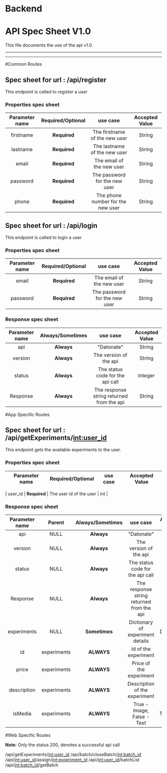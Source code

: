 # Backend


# API Spec Sheet V1.0

This file documents the use of the api v1.0

 ** **
 ** **

#Common Routes

## Spec sheet for url : /api/register

 This endpoint is called to register a user

### Properties spec sheet

| Parameter name | Required/Optional | use case | Accepted Value |
| :---: | :---: | :---: | :---: |
| firstname | **Required** | The firstname of the new user | String |
| lastname | **Required** | The lastname of the new user | String |
| email | **Required** | The email of the new user | String  |
| password | **Required** | The password for the new user | String  |
| phone | **Required** | The phone number for the new user | String  |



## Spec sheet for url : /api/login

 This endpoint is called to login a user

### Properties spec sheet

| Parameter name | Required/Optional | use case | Accepted Value |
| :---: | :---: | :---: | :---: |
| email | **Required** | The email of the new user | String  |
| password | **Required** | The password for the new user | String  |

### Response spec sheet

| Parameter name | Always/Sometimes | use case | Accepted Value |
| :---: | :---: | :---: | :---: |
| api | **Always** | "Datonate" | String |
| version | **Always** | The version of the api| String |
| status | **Always** | The status code for the api call | Integer  |
 | Response | **Always** | The response string returned from the api | String |


#App Specific Routes

## Spec sheet for url : /api/getExperiments/<int:user_id>

 This endpoint gets the available experiments to the user. 

### Properties spec sheet

| Parameter name | Required/Optional | use case | Accepted Value |
| :---: | :---: | :---: | :---: |

| user_id | **Required** | The user id of the user | int  |

### Response spec sheet

| Parameter name | Parent | Always/Sometimes | use case | Accepted Value |
| :---: | :---: | :---: | :---: | :---: |
| api |  NULL | **Always** | "Datonate" | String |
| version | NULL | **Always** | The version of the api| String |
| status | NULL | **Always** | The status code for the api call | Integer  |
| Response | NULL | **Always** | The response string returned from the api | String |
| experiments | NULL | **Sometimes**| Dictionary of experiment details | Dictionary | 
| id | experiments | **ALWAYS** | Id of the experiment | Int |
| price | experiments | **ALWAYS** | Price of the experiment | Int | 
| description | experiments | **ALWAYS** | Description of the experiment | String |
| isMedia | experiments | **ALWAYS** | True - Image, False - Text | True/False  |

#Web Specific Routes
 
 
 
 
 
 
 **Note**: Only the status 200, denotes a successful api call

/api/getExperiments/<int:user_id>
/api/batch/closeBatch/<int:batch_id>
/api/<int:user_id>/assign/<int:experiment_id>
/api/<int:user_id>/batchList
/api/<int:batch_id>/getBatch